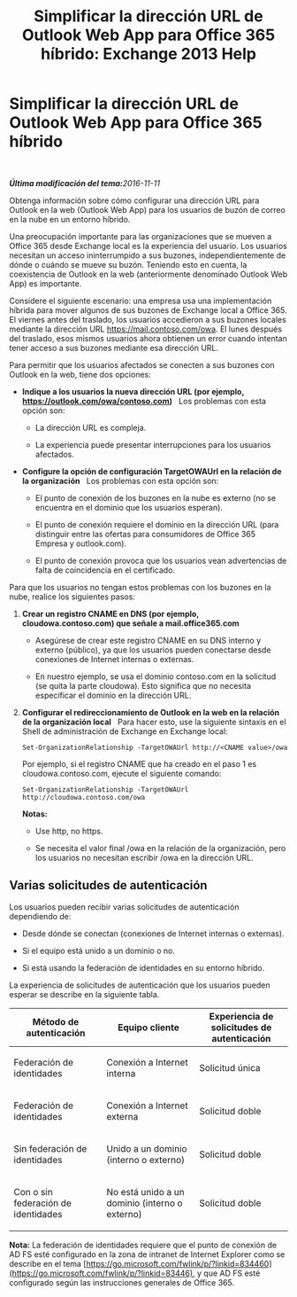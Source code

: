 ﻿---
title: 'Simplificar la dirección URL de Outlook Web App para Office 365 híbrido: Exchange 2013 Help'
TOCTitle: Simplificar la dirección URL de Outlook Web App para Office 365 híbrido
ms:assetid: 19449aee-3796-4298-90c6-c7579b8d2f7a
ms:mtpsurl: https://technet.microsoft.com/es-es/library/Mt791749(v=EXCHG.150)
ms:contentKeyID: 74259168
ms.date: 01/10/2018
mtps_version: v=EXCHG.150
ms.translationtype: HT
---

# Simplificar la dirección URL de Outlook Web App para Office 365 híbrido

 

_<strong>Última modificación del tema:</strong>2016-11-11_

Obtenga información sobre cómo configurar una dirección URL para Outlook en la web (Outlook Web App) para los usuarios de buzón de correo en la nube en un entorno híbrido.

Una preocupación importante para las organizaciones que se mueven a Office 365 desde Exchange local es la experiencia del usuario. Los usuarios necesitan un acceso ininterrumpido a sus buzones, independientemente de dónde o cuándo se mueve su buzón. Teniendo esto en cuenta, la coexistencia de Outlook en la web (anteriormente denominado Outlook Web App) es importante.

Considere el siguiente escenario: una empresa usa una implementación híbrida para mover algunos de sus buzones de Exchange local a Office 365. El viernes antes del traslado, los usuarios accedieron a sus buzones locales mediante la dirección URL https://mail.contoso.com/owa. El lunes después del traslado, esos mismos usuarios ahora obtienen un error cuando intentan tener acceso a sus buzones mediante esa dirección URL.

Para permitir que los usuarios afectados se conecten a sus buzones con Outlook en la web, tiene dos opciones:

  - **Indique a los usuarios la nueva dirección URL (por ejemplo, https://outlook.com/owa/contoso.com)**   Los problemas con esta opción son:
    
      - La dirección URL es compleja.
    
      - La experiencia puede presentar interrupciones para los usuarios afectados.

  - **Configure la opción de configuración TargetOWAUrl en la relación de la organización**   Los problemas con esta opción son:
    
      - El punto de conexión de los buzones en la nube es externo (no se encuentra en el dominio que los usuarios esperan).
    
      - El punto de conexión requiere el dominio en la dirección URL (para distinguir entre las ofertas para consumidores de Office 365 Empresa y outlook.com).
    
      - El punto de conexión provoca que los usuarios vean advertencias de falta de coincidencia en el certificado.

Para que los usuarios no tengan estos problemas con los buzones en la nube, realice los siguientes pasos:

1.  **Crear un registro CNAME en DNS (por ejemplo, cloudowa.contoso.com) que señale a mail.office365.com**
    
      - Asegúrese de crear este registro CNAME en su DNS interno y externo (público), ya que los usuarios pueden conectarse desde conexiones de Internet internas o externas.
    
      - En nuestro ejemplo, se usa el dominio contoso.com en la solicitud (se quita la parte cloudowa). Esto significa que no necesita especificar el dominio en la dirección URL.

2.  **Configurar el redireccionamiento de Outlook en la web en la relación de la organización local**   Para hacer esto, use la siguiente sintaxis en el Shell de administración de Exchange en Exchange local:
    
        Set-OrganizationRelationship -TargetOWAUrl http://<CNAME value>/owa
    
    Por ejemplo, si el registro CNAME que ha creado en el paso 1 es cloudowa.contoso.com, ejecute el siguiente comando:
    
        Set-OrganizationRelationship -TargetOWAUrl http://cloudowa.contoso.com/owa
    
    **Notas:**
    
      - Use http, no https.
    
      - Se necesita el valor final /owa en la relación de la organización, pero los usuarios no necesitan escribir /owa en la dirección URL.

## Varias solicitudes de autenticación

Los usuarios pueden recibir varias solicitudes de autenticación dependiendo de:

  - Desde dónde se conectan (conexiones de Internet internas o externas).

  - Si el equipo está unido a un dominio o no.

  - Si está usando la federación de identidades en su entorno híbrido.

La experiencia de solicitudes de autenticación que los usuarios pueden esperar se describe en la siguiente tabla.


<table>
<colgroup>
<col style="width: 33%" />
<col style="width: 33%" />
<col style="width: 33%" />
</colgroup>
<thead>
<tr class="header">
<th>Método de autenticación</th>
<th>Equipo cliente</th>
<th>Experiencia de solicitudes de autenticación</th>
</tr>
</thead>
<tbody>
<tr class="odd">
<td><p>Federación de identidades</p></td>
<td><p>Conexión a Internet interna</p></td>
<td><p>Solicitud única</p></td>
</tr>
<tr class="even">
<td><p>Federación de identidades</p></td>
<td><p>Conexión a Internet externa</p></td>
<td><p>Solicitud doble</p></td>
</tr>
<tr class="odd">
<td><p>Sin federación de identidades</p></td>
<td><p>Unido a un dominio (interno o externo)</p></td>
<td><p>Solicitud doble</p></td>
</tr>
<tr class="even">
<td><p>Con o sin federación de identidades</p></td>
<td><p>No está unido a un dominio (interno o externo)</p></td>
<td><p>Solicitud doble</p></td>
</tr>
</tbody>
</table>


**Nota:** La federación de identidades requiere que el punto de conexión de AD FS esté configurado en la zona de intranet de Internet Explorer como se describe en el tema [https://go.microsoft.com/fwlink/p/?linkid=834460](https://go.microsoft.com/fwlink/p/?linkid=83446), y que AD FS esté configurado según las instrucciones generales de Office 365.

